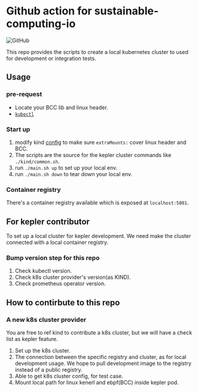 # Github action for sustainable-computing-io

![GitHub](https://img.shields.io/github/license/sustainable-computing-io/local-dev-cluster)

This repo provides the scripts to create a local kubernetes cluster to used for development or integration tests.

## Usage 
### pre-request
- Locate your BCC lib and linux header.
- [`kubectl`](https://dl.k8s.io/release/v1.25.4)

### Start up
1. modify kind [config](./kind/manifests/kind.yml) to make sure `extraMounts:` cover linux header and BCC.
1. The scripts are the source for the kepler cluster commands like `./kind/common.sh`.
1. run `./main.sh up` to set up your local env.
1. run `./main.sh down` to tear down your local env.

### Container registry
There's a container registry available which is exposed at `localhost:5001`.

## For kepler contributor
To set up a local cluster for kepler development.
We need make the cluster connected with a local container registry.

### Bump version step for this repo
1. Check kubectl version.
1. Check k8s cluster provider's version(as KIND).
1. Check prometheus operator version.

## How to contirbute to this repo
### A new k8s cluster provider
You are free to ref kind to contribute a k8s cluster, but we will have a check list as kepler feature.
1. Set up the k8s cluster.
1. The connection between the specific registry and cluster, as for local development usage. We hope to pull development image to the registry instead of a public registry.
1. Able to get k8s cluster config, for test case.
1. Mount local path for linux kenerl and ebpf(BCC) inside kepler pod.
